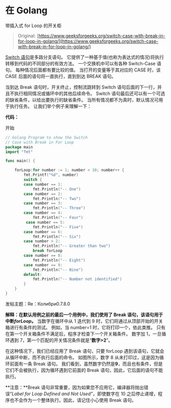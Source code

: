 # 在 Golang

带插入式 for Loop 的开关柜

> Original: [https://www.geeksforgeeks.org/switch-case-with-break-in-for-loop-in-golang/](https://www.geeksforgeeks.org/switch-case-with-break-in-for-loop-in-golang/)

[Switch 语句](https://www.geeksforgeeks.org/switch-statement-in-go/)是多路分支语句。 它提供了一种基于值(也称为表达式的情况)将执行转移到代码的不同部分的有效方法。 一个交换机中可以有各种 Switch-Case 语句。 每种情况后面都有要比较的值。 当打开的变量等于其对应的 CASE 时，该 CASE 后面的语句将一直执行，直到到达 BREAK 语句。

当到达 Break 语句时，开关终止，控制流跳转到 Switch 语句后面的下一行，并且不执行相同情况或循环中的其他后续命令。 Switch 语句最后还可以有一个可选的缺省条件，以给出要执行的缺省条件。 当所有情况都不为真时，默认情况可用于执行任务。 让我们举个例子来理解一下：

**代码：**

开始

```go
// Golang Program to show the Switch 
// Case with Break in For Loop
package main 
import "fmt"

func main() {

    forLoop:for number := 1; number < 10; number++ {
        fmt.Printf("%d", number)
        switch {
        case number == 1:
            fmt.Println("-- One")
        case number == 2:
            fmt.Println("-- Two")
        case number == 3:
            fmt.Println("-- Three")
        case number == 4:
            fmt.Println("-- Four")
         case number == 5:
            fmt.Println("-- Five")
        case number == 6:
            fmt.Println("-- Six")
        case number > 2:
            fmt.Println("-- Greater than two")
            break forLoop
        case number == 8:
            fmt.Println("-- Eight")
        case number == 9:
            fmt.Println("-- Nine")
        default:
            fmt.Println("-- Number not identified")
        }
    }
}
```

发帖主题：Re：Колибри0.7.8.0

**解释：**在默认用例之前的最后一个用例中，我们使用了 Break 语句，该语句用于中断*forLoop***。** 当数字在循环中从 1 迭代到 9 时，它们将通过从顶部开始的开关箱进行有条件的测试。 例如，当 number=1 时，它将打印一个，依此类推。 只有在第一个开关箱条件不满足后，程序才检查下一个开关箱条件。 数字加 1，一旦循环遇到 7，第一个匹配的开关情况条件就是“**数字>2**”。

在这种情况下，我们已经应用了 Break 语句，只要 forLoop 遇到该语句，它就会从循环中断，而不执行后面的命令。 如图所示，数字 8 从未打印过，这是因为循环前面有一条 Break 语句。 我们看到，虽然数字仍然是**9**，而且也有条件，但是它们不会被执行，因为循环遇到它前面的 Break 语句，因此，它后面的语句不能执行。

**注意：**Break 语句非常重要，因为如果您不应用它，编译器将抛出错误“*Label for Loop Defined and Not Used”*，即使数字在 10 之后停止递增，程序也不会作为一个整体执行。因此，请记住小心使用 Break 语句。